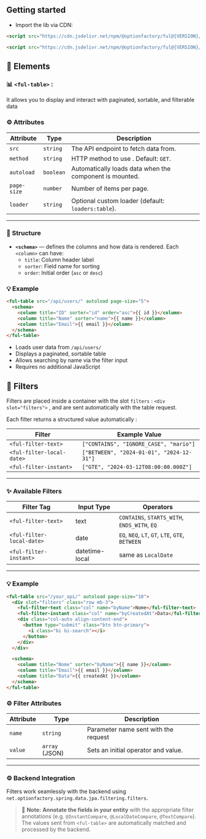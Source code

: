 ## Getting started
- Import the lib via CDN: 

```html
<script src="https://cdn.jsdelivr.net/npm/@optionfactory/ful@{VERSION}/dist/ful.iife.min.js" integrity="sha384-{INTEGRITY}" crossorigin="anonymous" referrerpolicy="no-referrer"></script>
```

```html
<script src="https://cdn.jsdelivr.net/npm/@optionfactory/ful@{VERSION}/dist/ful-client-errors.iife.min.js" integrity="sha384-{INTEGRITY}" crossorigin="anonymous" referrerpolicy="no-referrer"></script>

```
## 🧱 Elements
### 📊 `<ful-table>` :

It allows you to display and interact with paginated, sortable, and filterable data

### ⚙️ Attributes
| Attribute | Type | Description |
|------------|------|-------------|
| `src` | `string` | The API endpoint to fetch data from. |
| `method` | `string` | HTTP method to use . Default: `GET`. |
| `autoload` | `boolean` | Automatically loads data when the component is mounted. |
| `page-size` | `number` | Number of items per page. |
| `loader` | `string` | Optional custom loader (default: `loaders:table`). |
---
### 🧩 Structure
- **`<schema>`** — defines the columns and how data is rendered.
  Each `<column>` can have:
  - `title`: Column header label
  - `sorter`: Field name for sorting
  - `order`: Initial order (`asc` or `desc`)
### 💡 Example
```html
<ful-table src="/api/users/" autoload page-size="5">
  <schema>
    <column title="ID" sorter="id" order="asc">{{ id }}</column>
    <column title="Name" sorter="name">{{ name }}</column>
    <column title="Email">{{ email }}</column>
  </schema>
</ful-table>
```
* Loads user data from `/api/users/`
* Displays a paginated, sortable table
* Allows searching by name via the filter input
* Requires no additional JavaScript


## 🧮 Filters

Filters are placed inside a container with the slot `filters` : `<div slot="filters">` , and are sent automatically with the table request.

Each filter returns a structured value automatically :

| Filter                    | Example Value                             |
| ------------------------- | ----------------------------------------- |
| `<ful-filter-text>`       | `["CONTAINS", "IGNORE_CASE", "mario"]`    |
| `<ful-filter-local-date>` | `["BETWEEN", "2024-01-01", "2024-12-31"]` |
| `<ful-filter-instant>`    | `["GTE", "2024-03-12T08:00:00.000Z"]`     |

---


### ✨ Available Filters

| Filter Tag                |                                              | Input Type     | Operators                                        |
| ------------------------- | ------------------------------------------------------- | -------------- | ------------------------------------------------ |
| `<ful-filter-text>`       | | text           | `CONTAINS`, `STARTS_WITH`, `ENDS_WITH`, `EQ`     |
| `<ful-filter-local-date>` |                                       | date           | `EQ`, `NEQ`, `LT`, `GT`, `LTE`, `GTE`, `BETWEEN` |
| `<ful-filter-instant>`    |                                        | datetime-local | same as `LocalDate`                              |

---



### 💡 Example

```html
<ful-table src="/your_api/" autoload page-size="10">
  <div slot="filters" class="row mb-3">
    <ful-filter-text class="col" name="byName">Nome</ful-filter-text>
    <ful-filter-instant class="col" name="byCreatedAt">Data</ful-filter-instant>
    <div class="col-auto align-content-end">
      <button type="submit" class="btn btn-primary">
        <i class="bi bi-search"></i>
      </button>
    </div>
  </div>

  <schema>
    <column title="Nome" sorter="byName">{{ name }}</column>
    <column title="Email">{{ email }}</column>
    <column title="Data">{{ createdAt }}</column>
  </schema>
</ful-table>
```

### ⚙️ Filter Attributes

| Attribute    | Type           | Description                                                     |
| ------------ | -------------- | --------------------------------------------------------------- |
| `name`       | `string`       | Parameter name sent with the request 
| `value`      | `array` (JSON) | Sets an initial operator and value.                             

---

### ⚙️ Backend Integration

Filters work seamlessly with the backend using
`net.optionfactory.spring.data.jpa.filtering.filters`.

> 📝 **Note:**
>  **Annotate the fields in your entity** with the appropriate filter annotations (e.g. `@InstantCompare`, `@LocalDateCompare`, `@TextCompare`).
> The values sent from `<ful-table>` are automatically matched and processed by the backend.